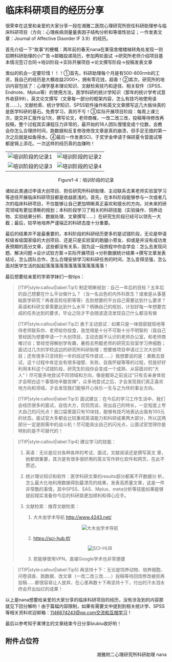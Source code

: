 # 临床科研项目的经历分享

很荣幸在这里和亲爱的大家分享一段在湘雅二医院心理研究所担任科研助理参与临床科研项目（方向：心理疾病测量量表因子结构分析和等值性验证；一作发表文章：Journal of Affective Disorder IF 3.9）的经历。

首先介绍一下“故事”的梗概：两年前的春天nana在某宿舍楼楼梯转角处发现一则招聘科研助理的小广告→邮箱投递简历，参加两轮面试 →研究所老师介绍项目基本情况签订合同→培训阶段→实际开展项目→论文撰写阶段→投稿发表文章

类似的机会一定要珍惜！！！①首先，科研助理每个月是有500-800rmb的工资，我自己的经历是大概收益2000+，拥有零花钱，超香！②其次，研究所的培训内容包括了：心理学基本理论知识、文献检索技巧和途径、相关软件（SPSS、Endnote、Mplus等）的使用方法，医学科研的统计学知识（那年的统计学考试意外收获99），英文论文撰写（文章每一部分的框架内容，怎么有技巧地使用语言……）。文献检索、统计学知识、SPSS软件操作和英文文章撰写这几大板块真的是医学科研的基石。免费学习，真的不亏！③实际开展项目阶段：每周上课三次，提交并汇报作业1次，撰写论文，老师商榷，一改二改三改，投稿等待修改再投稿，整个过程其实课程压力非常的，最开始的18人团队慢慢变成个位数，会教会你怎么合理挤时间，跑数据和反复修改修改文章是真的崩溃，但手足无措的第一次之后就是如鱼得水。④最后一作发表SCI，于奖学金申请于保研夏令营面试等都是锦上添花。一次这样的经历真的血赚哟！


<table border=0 align="center">
    <tr>
        <td><div align=center><img src="https://gitee.com/zcx980605/Survive_XYSM_dev/raw/master/Image/Ch5_4-2_1.jpeg" alt="培训阶段的记录1"></div>
        </td>
        <td><div align=center><img src="https://gitee.com/zcx980605/Survive_XYSM_dev/raw/master/Image/Ch5_4-2_2.jpeg" alt="培训阶段的记录2"></div>
        </td>
    </tr>
    <tr>
        <td><div align=center><img src="https://gitee.com/zcx980605/Survive_XYSM_dev/raw/master/Image/Ch5_4-2_3.jpeg" alt="培训阶段的记录3"></div>
        </td>
        <td><div align=center><img src="https://gitee.com/zcx980605/Survive_XYSM_dev/raw/master/Image/Ch5_4-2_4.jpeg" alt="培训阶段的记录4"></div>
        </td>
    </tr>
</table>
<center>Figure1-4：培训阶段的记录</center>


诸如此类通过申请大创项目、担任研究所科研助理、主动联系去某老师实验室学习等途径开展临床科研项目都是收益匪浅的。首先，在本科阶段能够参与一次或者几次的临床科研项目，不仅能够让自己更加明晰真正喜欢和擅长的方向，对未来的研究领域有更加清晰的规划；本科阶段学习了相关的科研技能（实验操作、饲养动物、实验结果分析、数据处理、文章撰写……）在研究生阶段已经可以领先一大截；最后，较早地培养严谨端正的科研态度十分重要。

最后的结果并不是最重要的，本科阶段的科研经历更多的是试错阶段，无论是申请校级省级国家级的大创项目、还是只是实验室的跑腿小旁友、抑或是并没有成功发表预期的高分文章，这些都没有关系，因为这一段旅程中你会学会：怎么去发现问题、解决问题→设计试验方案→实际开展项目→分析数据统计结果→撰写文章发表结论，怎么团队合作，怎么合理安排学习和科研任务的时间，怎么变得坚强，怎么面对医学生活的起起落落落落落落落落落落落落落！

最后想要给亲爱的学弟学妹们一些tips：

> [!TIP|style:callout|label:Tip1]
> 制定明晰规划：自己一年后的目标？五年后的自己想要在什么平台做什么？（当一名出色的内外科医生？或者是从事基础医学研究？再者高校任职等等）去到想要的平台自己需要达到什么要求？英语和科研文章需要达到什么水平？明确自己的规划，计划好每一年想要完成的任务达到的要求，毕业之际才不会随波逐流发现自己什么都没有做

<p></p>

> [!TIP|style:callout|label:Tip2]
> 勇于主动尝试：如果只是一味按部就班地等待老师联系你、老师给你投食，我觉得是十分不可取十分不明智的（我自己曾经因为想要申请一个大创项目，主动去敲不认识的老师办公室，和老师商榷讨论；曾经觉得解剖学有趣，暑假去熊鲲老师的研究实验室学习养细胞；面试过几次的学校这边的研究所科研助理；想要做项目申请过三次大创项目；还有很多只坚持到一半的综述写作尝试……）我想要说的是：勇敢去尝试，这个过程中肯定会有很多碰壁、失败、自我怀疑等等的过程，但是好好利用本科这个试错阶段，研究生阶段你会变成一个成熟、从容面对的“大人”！尽可能多地尝试不同领域和方向，像是鲲哥之前说过“只有去亲身体验才会明白这个事情地辛酸苦辣”，众多地尝试之后，才会发现我们真正喜欢地方向和领域，才会发现我们能够开心快乐一生与之为伴的事业方向。

<p></p>

> [!TIP|style:callout|label:Tip3]
> 面试建议：在今后的学习工作生活中，我们会经历很多的面试，自信大方，侃侃而谈，突出自己的特长，一定程度上夸大自己的闪光点！我口袋里面只有10块钱，能够有技巧地表达出我有100元的状态。面试官大多都会比较重视英语能力和科研成果两大部分，所以这两部分一定是刚需中的战斗机！尽可能突出自己的闪光点，让面试官觉得你是特别的是不可替代的！

<p></p>

> [!TIP|style:callout|label:Tip4]
> 建议学习的技能：
> 1. 英语：无论是应对各种各样的考试、面试，文献阅读还是撰写英文
章，她都很重要，其次是有很多很好用的英文写作转化软件和网页，在此不赘述。
>
> 2. 统计理论知识和软件：医学科研文章的results部分都离不开数据分
析，怎么最大化地利用数据得到最漂亮的结果，发表高质量文章，这是一件非常酷的事情，其中SPSS、SAS、Mplus、meta分析等技能如果能够提前翔实准备你今后的科研路更加顺利和得心应手。
>
> 3. 文献检索：推荐文献检索：
>     1. 大木虫学术导航 http://www.4243.net/
>         <div align=center><img src="https://gitee.com/zcx980605/Survive_XYSM_dev/raw/master/Image/Ch5_4-2_5.png" alt="大木虫学术导航"></div>
>
>     2. https://sci-hub.tf/
>         <div align=center><img src="https://gitee.com/zcx980605/Survive_XYSM_dev/raw/master/Image/Ch5_4-2_6.png" alt="SCI-HUB"></div>
>
>     3. 若能够使用VPN，直接Google学术也非常便捷

<p></p>

> [!TIP|style:callout|label:Tip5] 
> 再坚持十下：无论是饲养动物、培养细胞、问卷调查、跑数据、改文章（一改二改三改……）投稿等待回信修改被拒再投稿……都很容易让人放弃，在心里再数十下再坚持十下，付出的汗水泪水终会开出灿烂的成果！

以上是nana想要给亲爱的大家分享的临床科研项目的经历，没有涉及到的内容那就见下回分解哟！由于篇幅内容限制，如果有需要文中提到到相关统计学、SPSS等相关资料欢迎邮箱：1146674243@qq.com交流和互相学习！

最后以参考知乎某博主的文章结束今日分享biubiu收好哟！
## 附件占位符

<p align="right">湘雅附二心理研究所科研助理 nana</p>